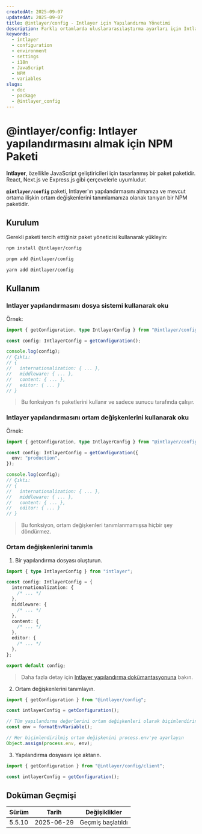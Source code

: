 ```yaml
---
createdAt: 2025-09-07
updatedAt: 2025-09-07
title: @intlayer/config - Intlayer için Yapılandırma Yönetimi
description: Farklı ortamlarda uluslararasılaştırma ayarları için Intlayer yapılandırmasını almak ve ortam değişkenlerini tanımlamak üzere NPM paketi.
keywords:
  - intlayer
  - configuration
  - environment
  - settings
  - i18n
  - JavaScript
  - NPM
  - variables
slugs:
  - doc
  - package
  - @intlayer_config
---
```


# @intlayer/config: Intlayer yapılandırmasını almak için NPM Paketi

**Intlayer**, özellikle JavaScript geliştiricileri için tasarlanmış bir paket paketidir. React, Next.js ve Express.js gibi çerçevelerle uyumludur.

**`@intlayer/config`** paketi, Intlayer'ın yapılandırmasını almanıza ve mevcut ortama ilişkin ortam değişkenlerini tanımlamanıza olanak tanıyan bir NPM paketidir.

## Kurulum

Gerekli paketi tercih ettiğiniz paket yöneticisi kullanarak yükleyin:

```bash packageManager="npm"
npm install @intlayer/config
```

```bash packageManager="pnpm"
pnpm add @intlayer/config
```

```bash packageManager="yarn"
yarn add @intlayer/config
```

## Kullanım

### Intlayer yapılandırmasını dosya sistemi kullanarak oku

Örnek:

```ts
import { getConfiguration, type IntlayerConfig } from "@intlayer/config";

const config: IntlayerConfig = getConfiguration();

console.log(config);
// Çıktı:
// {
//   internationalization: { ... },
//   middleware: { ... },
//   content: { ... },
//   editor: { ... }
// }
```

> Bu fonksiyon `fs` paketlerini kullanır ve sadece sunucu tarafında çalışır.

### Intlayer yapılandırmasını ortam değişkenlerini kullanarak oku

Örnek:

```ts
import { getConfiguration, type IntlayerConfig } from "@intlayer/config/client";

const config: IntlayerConfig = getConfiguration({
  env: "production",
});

console.log(config);
// Çıktı:
// {
//   internationalization: { ... },
//   middleware: { ... },
//   content: { ... },
//   editor: { ... }
// }
```

> Bu fonksiyon, ortam değişkenleri tanımlanmamışsa hiçbir şey döndürmez.

### Ortam değişkenlerini tanımla

1. Bir yapılandırma dosyası oluşturun.

```ts fileName="intlayer.config.ts"
import { type IntlayerConfig } from "intlayer";

const config: IntlayerConfig = {
  internationalization: {
    /* ... */
  },
  middleware: {
    /* ... */
  },
  content: {
    /* ... */
  },
  editor: {
    /* ... */
  },
};

export default config;
```

> Daha fazla detay için [Intlayer yapılandırma dokümantasyonuna](https://github.com/aymericzip/intlayer/blob/main/docs/docs/tr/configuration.md) bakın.

2. Ortam değişkenlerini tanımlayın.

```ts
import { getConfiguration } from "@intlayer/config";

const intlayerConfig = getConfiguration();

// Tüm yapılandırma değerlerini ortam değişkenleri olarak biçimlendirin
const env = formatEnvVariable();

// Her biçimlendirilmiş ortam değişkenini process.env'ye ayarlayın
Object.assign(process.env, env);
```

3. Yapılandırma dosyasını içe aktarın.

```ts
import { getConfiguration } from "@intlayer/config/client";

const intlayerConfig = getConfiguration();
```

## Doküman Geçmişi

| Sürüm  | Tarih      | Değişiklikler     |
| ------ | ---------- | ----------------- |
| 5.5.10 | 2025-06-29 | Geçmiş başlatıldı |
